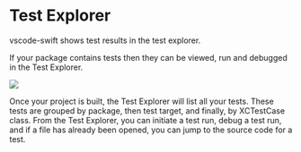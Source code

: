 # Test Explorer

vscode-swift shows test results in the test explorer.

If your package contains tests then they can be viewed, run and debugged in the Test Explorer.

![](test-explorer.png)

Once your project is built, the Test Explorer will list all your tests. These tests are grouped by package, then test target, and finally, by XCTestCase class. From the Test Explorer, you can initiate a test run, debug a test run, and if a file has already been opened, you can jump to the source code for a test.
